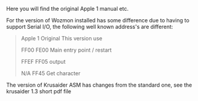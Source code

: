 Here you will find the original Apple 1 manual etc.

For the version of Wozmon installed has some difference due to having to support Serial I/O, the following well known address's are different:

>Apple 1 Original    This version     use
>
> FF00                FE00            Main entry point / restart
> 
> FFEF                FF05            output
> 
> N/A                 FF45            Get character
> 

The version of Krusaider ASM has changes from the standard one, see the krusaider 1.3 short pdf file

